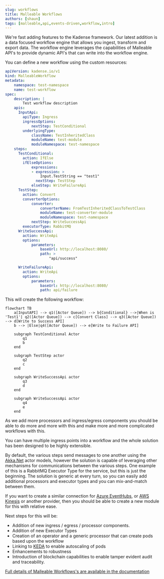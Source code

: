 ```yaml
---
slug: workflows
title: Malleable Workflows
authors: [shaun]
tags: [malleable,api,events-driven,workflow,intro]
---
```


We're fast adding features to the Kadense framework. Our latest addition is a data focused workflow engine that allows you ingest, transform and export data. The workflow engine leverages the capabilities of Malleable API's to provide dynamic API's that can write into the workflow engine.

<!-- truncate -->

You can define a new workflow using the custom resources:

```yaml
apiVersion: kadense.io/v1
kind: MalleableWorkflow
metadata:
    namespace: test-namespace
    name: test-workflow
spec:
    description: |
        Test workflow description
    apis:
      InputApi:
        apiType: Ingress
        ingressOptions:
            nextStep: TestConditional
        underlyingType:
            className: TestInheritedClass
            moduleName: test-module
            moduleNamespace: test-namespace
    steps:
      TestConditional:
        action: IfElse
        ifElseOptions:
            expressions:
            - expression: >
                Input.TestString == "test1"
              nextStep: TestStep
            elseStep: WriteFailureApi 
      TestStep:
        action: Convert
        converterOptions:
            converter:
                converterName: FromTestInheritedClassToTestClass
                moduleName: test-converter-module
                moduleNamespace: test-namespace
            nextStep: WriteSuccessApi
        executorType: RabbitMQ    
      WriteSuccessApi:
        action: WriteApi
        options:
            parameters:
                baseUrl: http://localhost:8080/
                path: >
                    "api/success"

      WriteFailureApi:
        action: WriteApi
        options:
            parameters:
                baseUrl: http://localhost:8080/
                path: api/failure


```

This will create the following workflow:


```mermaid
flowchart TB
    a[InputAPI] --> q1([Actor Queue]) --> b{Conditional} -->|When is 'Test1'| q2([Actor Queue]) --> c[Convert Class] --> q3([Actor Queue]) --> d[Write to Success API]
    b --> |Else|q4([Actor Queue]) --> e[Write to Failure API]

    subgraph TestConditional Actor
        q1
        b
    end

    subgraph TestStep actor
        q2
        c
    end

    subgraph WriteSuccessApi actor
        q3
        d
    end

    subgraph WriteSuccessApi actor
        q4
        e
    end
```


As we add more processors and ingress/egress components you should be able to do more and more with this and make more and more complicated workflows with this.

You can have multiple ingress points into a workflow and the whole solution has been designed to be highly extensible. 

By default, the various steps send messages to one another using the [Akka.Net](https://getakka.net) actor models, however the solution is capable of leveraging other mechanisms for communications between the various steps. One example of this is a RabbitMQ Executor Type for the service, but this is just the beginning. The solution is generic at every turn, so you can easily add additional processors and executor types and you can mix-and-match between them.

If you want to create a similar connection for [Azure EventHubs](https://learn.microsoft.com/en-us/azure/event-hubs/event-hubs-about), or [AWS Kinesis](https://aws.amazon.com/pm/kinesis/) or another provider, then you should be able to create a new module for this with relative ease.

Next steps for this will be:

* Addition of new ingress / egress / processor components.
* Addition of new Executor Types
* Creation of an operator and a generic processor that can create pods based upon the workflow
* Linking to [KEDA](https://keda.sh) to enable autoscaling of pods
* Enhancements to robustness
* Introduction of blockchain capabilities to enable tamper evident audit and traceability.


[Full details of Malleable Workflows's are available in the documentation](https://kadense.github.io/kadense/docs/The-Framework/Malleable-Workflow/Workflow-Engine)

